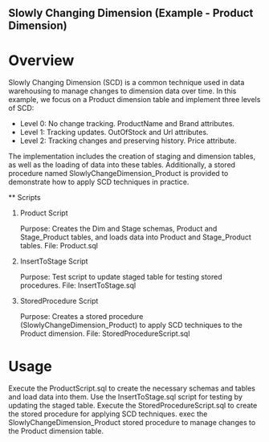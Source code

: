 ## Slowly Changing Dimension (Example - Product Dimension)

# Overview
Slowly Changing Dimension (SCD) is a common technique used in data warehousing to manage changes to dimension data over time. In this example, we focus on a Product dimension table and implement three levels of SCD:

* Level 0: No change tracking. ProductName and Brand attributes.
* Level 1: Tracking updates. OutOfStock and Url attributes.
* Level 2: Tracking changes and preserving history. Price attribute.
  
The implementation includes the creation of staging and dimension tables, as well as the loading of data into these tables. Additionally, a stored procedure named SlowlyChangeDimension_Product is provided to demonstrate how to apply SCD techniques in practice.

** Scripts
1. Product Script
   
   Purpose: Creates the Dim and Stage schemas, Product and Stage_Product tables, and loads data into Product and Stage_Product tables.
   File: Product.sql

2. InsertToStage Script
   
   Purpose: Test script to update staged table for testing stored procedures.
   File: InsertToStage.sql

3. StoredProcedure Script
   
   Purpose: Creates a stored procedure (SlowlyChangeDimension_Product) to apply SCD techniques to the Product dimension.
   File: StoredProcedureScript.sql

# Usage
Execute the ProductScript.sql to create the necessary schemas and tables and load data into them.
Use the InsertToStage.sql script for testing by updating the staged table.
Execute the StoredProcedureScript.sql to create the stored procedure for applying SCD techniques.
exec the SlowlyChangeDimension_Product stored procedure to manage changes to the Product dimension table.
